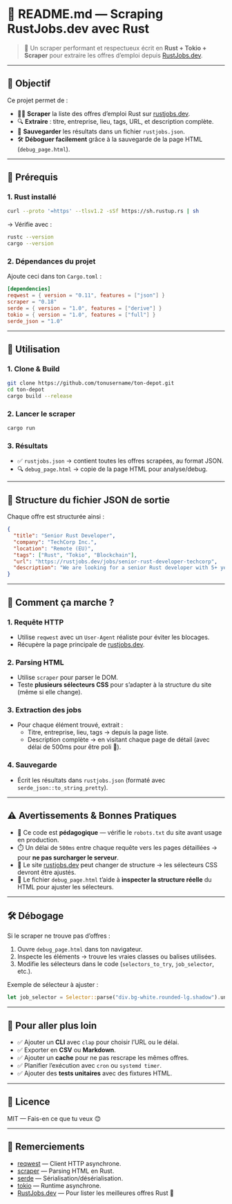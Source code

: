 

# 📄 README.md — Scraping RustJobs.dev avec Rust

> 🚀 Un scraper performant et respectueux écrit en **Rust + Tokio + Scraper** pour extraire les offres d’emploi depuis [RustJobs.dev](https://rustjobs.dev).

---

## 🎯 Objectif

Ce projet permet de :

- 🕵️‍♂️ **Scraper** la liste des offres d’emploi Rust sur [rustjobs.dev](https://rustjobs.dev).
- 🔍 **Extraire** : titre, entreprise, lieu, tags, URL, et description complète.
- 💾 **Sauvegarder** les résultats dans un fichier `rustjobs.json`.
- 🛠 **Déboguer facilement** grâce à la sauvegarde de la page HTML (`debug_page.html`).

---

## 🧰 Prérequis

### 1. Rust installé

```bash
curl --proto '=https' --tlsv1.2 -sSf https://sh.rustup.rs | sh
```

→ Vérifie avec :

```bash
rustc --version
cargo --version
```

### 2. Dépendances du projet

Ajoute ceci dans ton `Cargo.toml` :

```toml
[dependencies]
reqwest = { version = "0.11", features = ["json"] }
scraper = "0.18"
serde = { version = "1.0", features = ["derive"] }
tokio = { version = "1.0", features = ["full"] }
serde_json = "1.0"
```

---

## 🚀 Utilisation

### 1. Clone & Build

```bash
git clone https://github.com/tonusername/ton-depot.git
cd ton-depot
cargo build --release
```

### 2. Lancer le scraper

```bash
cargo run
```

### 3. Résultats

- ✅ `rustjobs.json` → contient toutes les offres scrapées, au format JSON.
- 🔍 `debug_page.html` → copie de la page HTML pour analyse/debug.

---

## 📁 Structure du fichier JSON de sortie

Chaque offre est structurée ainsi :

```json
{
  "title": "Senior Rust Developer",
  "company": "TechCorp Inc.",
  "location": "Remote (EU)",
  "tags": ["Rust", "Tokio", "Blockchain"],
  "url": "https://rustjobs.dev/jobs/senior-rust-developer-techcorp",
  "description": "We are looking for a senior Rust developer with 5+ years..."
}
```

---

## 🧠 Comment ça marche ?

### 1. Requête HTTP

- Utilise `reqwest` avec un `User-Agent` réaliste pour éviter les blocages.
- Récupère la page principale de [rustjobs.dev](https://rustjobs.dev).

### 2. Parsing HTML

- Utilise `scraper` pour parser le DOM.
- Teste **plusieurs sélecteurs CSS** pour s’adapter à la structure du site (même si elle change).

### 3. Extraction des jobs

- Pour chaque élément trouvé, extrait :
  - Titre, entreprise, lieu, tags → depuis la page liste.
  - Description complète → en visitant chaque page de détail (avec délai de 500ms pour être poli 🤝).

### 4. Sauvegarde

- Écrit les résultats dans `rustjobs.json` (formaté avec `serde_json::to_string_pretty`).

---

## ⚠️ Avertissements & Bonnes Pratiques

- 🤖 Ce code est **pédagogique** — vérifie le `robots.txt` du site avant usage en production.
- ⏱️ Un délai de `500ms` entre chaque requête vers les pages détaillées → pour **ne pas surcharger le serveur**.
- 🧪 Le site [rustjobs.dev](https://rustjobs.dev) peut changer de structure → les sélecteurs CSS devront être ajustés.
- 📄 Le fichier `debug_page.html` t’aide à **inspecter la structure réelle** du HTML pour ajuster les sélecteurs.

---

## 🛠 Débogage

Si le scraper ne trouve pas d’offres :

1. Ouvre `debug_page.html` dans ton navigateur.
2. Inspecte les éléments → trouve les vraies classes ou balises utilisées.
3. Modifie les sélecteurs dans le code (`selectors_to_try`, `job_selector`, etc.).

Exemple de sélecteur à ajuster :

```rust
let job_selector = Selector::parse("div.bg-white.rounded-lg.shadow").unwrap();
```

---

## 🌟 Pour aller plus loin

- ✅ Ajouter un **CLI** avec `clap` pour choisir l’URL ou le délai.
- ✅ Exporter en **CSV** ou **Markdown**.
- ✅ Ajouter un **cache** pour ne pas rescrape les mêmes offres.
- ✅ Planifier l’exécution avec `cron` ou `systemd timer`.
- ✅ Ajouter des **tests unitaires** avec des fixtures HTML.

---

## 📜 Licence

MIT — Fais-en ce que tu veux 😊

---

## 🙌 Remerciements

- [reqwest](https://docs.rs/reqwest) — Client HTTP asynchrone.
- [scraper](https://docs.rs/scraper) — Parsing HTML en Rust.
- [serde](https://serde.rs/) — Sérialisation/désérialisation.
- [tokio](https://tokio.rs/) — Runtime asynchrone.
- [RustJobs.dev](https://rustjobs.dev) — Pour lister les meilleures offres Rust 💪
